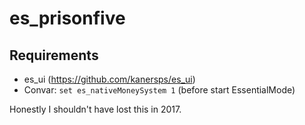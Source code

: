 # es_prisonfive

## Requirements
- es_ui (https://github.com/kanersps/es_ui)
- Convar: `set es_nativeMoneySystem 1` (before start EssentialMode)

Honestly I shouldn't have lost this in 2017.
